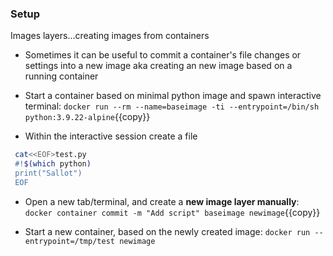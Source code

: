 ### Setup

Images layers...creating images from containers


* Sometimes it can be useful to commit a container's file changes or settings into a new image aka creating an new image based on a running container

* Start a container based on minimal python image and spawn interactive terminal:
`docker run --rm --name=baseimage -ti --entrypoint=/bin/sh python:3.9.22-alpine`{{copy}}

* Within the interactive session create a file

```bash
 cat<<EOF>test.py
 #!$(which python)
 print("Sallot")
 EOF
```

* Open a new tab/terminal, and create a **new image layer manually**: `docker container commit -m "Add script" baseimage newimage`{{copy}}

* Start a new container, based on the newly created image: `docker run --entrypoint=/tmp/test newimage`